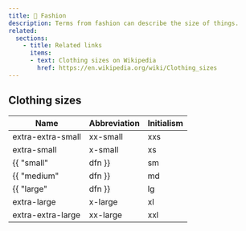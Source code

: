 ```yaml
---
title: 👔 Fashion
description: Terms from fashion can describe the size of things.
related:
  sections:
    - title: Related links
      items:
      - text: Clothing sizes on Wikipedia
        href: https://en.wikipedia.org/wiki/Clothing_sizes
---
```


## Clothing sizes

| Name | Abbreviation | Initialism |
| - | - | - |
| extra-extra-small | xx-small | xxs |
| extra-small | x-small | xs |
| {{ "small" | dfn }} | sm | s |
| {{ "medium" | dfn }} | md | m |
| {{ "large" | dfn }} | lg | l |
| extra-large | x-large | xl |
| extra-extra-large | xx-large | xxl |
